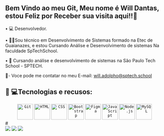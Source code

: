 ## Bem Vindo ao meu Git, Meu nome é Will Dantas, estou Feliz por Receber sua visita aqui!!👨‍

• 💻 Desenvolvedor.

• 👨‍🎓Sou técnico em Desenvolvimento de Sistemas formado na Etec de Guaianazes, e estou Cursando Análise e Desenvolvimento de sistemas Na faculdade SpTechSchool.

• 📝 Cursando análise e desenvolvimento de sistemas na São Paulo Tech School - SPTECH.

📧- Voce pode me contatar no meu E-mail: will.adolpho@sptech.school

## 👨‍ 💻Tecnologias e recusos:

<div align="center">
	<code><img height="50" src="https://user-images.githubusercontent.com/25181517/192108372-f71d70ac-7ae6-4c0d-8395-51d8870c2ef0.png" alt="Git" title="Git" /></code>
	<code><img height="50" src="https://user-images.githubusercontent.com/25181517/192158954-f88b5814-d510-4564-b285-dff7d6400dad.png" alt="HTML" title="HTML" /></code>
	<code><img height="50" src="https://user-images.githubusercontent.com/25181517/183898674-75a4a1b1-f960-4ea9-abcb-637170a00a75.png" alt="CSS" title="CSS" /></code>
	<code><img height="50" src="https://user-images.githubusercontent.com/25181517/183898054-b3d693d4-dafb-4808-a509-bab54cf5de34.png" alt="Bootstrap" title="Bootstrap" /></code>
	<code><img height="50" src="https://user-images.githubusercontent.com/25181517/189715289-df3ee512-6eca-463f-a0f4-c10d94a06b2f.png" alt="Figma" title="Figma" /></code>
	<code><img height="50" src="https://user-images.githubusercontent.com/25181517/117447155-6a868a00-af3d-11eb-9cfe-245df15c9f3f.png" alt="JavaScript" title="JavaScript" /></code>
	<code><img height="50" src="https://user-images.githubusercontent.com/25181517/183568594-85e280a7-0d7e-4d1a-9028-c8c2209e073c.png" alt="Node.js" title="Node.js" /></code>
	<code><img height="50" src="https://user-images.githubusercontent.com/25181517/183896128-ec99105a-ec1a-4d85-b08b-1aa1620b2046.png" alt="MySQL" title="MySQL" /></code>
</div>
#
<br>
  <a href="https://www.instagram.com/dantass_jpg/?hl=pt-br" target="_blank"><img src="https://img.shields.io/badge/-Instagram-%23E4405F?style=for-the-badge&logo=instagram&logoColor=white" target="_blank"></a>
  <a href="[https://www.linkedin.com/in/#-45875016a](https://www.linkedin.com/in/will-gustavo-dantas-adolpho-54532922b/)" target="_blank"><img src="https://img.shields.io/badge/-LinkedIn-%230077B5?style=for-the-badge&logo=linkedin&logoColor=white" target="_blank"></a>
  <a href = "willgustavodantasadolpho@gmail.com"><img src="https://img.shields.io/badge/-Gmail-%23333?style=for-the-badge&logo=gmail&logoColor=white" target="_blank"></a>
